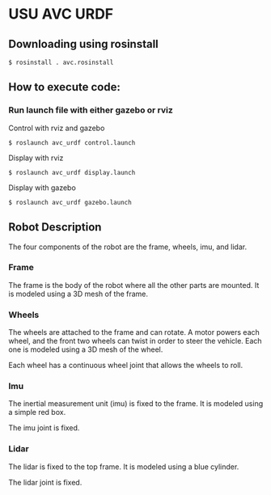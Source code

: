 # USU AVC URDF

## Downloading using rosinstall

```
$ rosinstall . avc.rosinstall
```

## How to execute code:

### Run launch file with either gazebo or rviz

Control with rviz and gazebo

```
$ roslaunch avc_urdf control.launch
```

Display with rviz

```
$ roslaunch avc_urdf display.launch
```

Display with gazebo

```
$ roslaunch avc_urdf gazebo.launch
```

## Robot Description

The four components of the robot are the frame, wheels, imu, and lidar.

### Frame
The frame is the body of the robot where all the other parts are mounted. It is modeled using a 3D mesh of the frame.

### Wheels
The wheels are attached to the frame and can rotate. A motor powers each wheel, and the front two wheels can twist in order to steer the vehicle. Each one is modeled using a 3D mesh of the wheel.

Each wheel has a continuous wheel joint that allows the wheels to roll.

### Imu
The inertial measurement unit (imu) is fixed to the frame. It is modeled using a simple red box.

The imu joint is fixed.

### Lidar
The lidar is fixed to the top frame. It is modeled using a blue cylinder.

The lidar joint is fixed.
